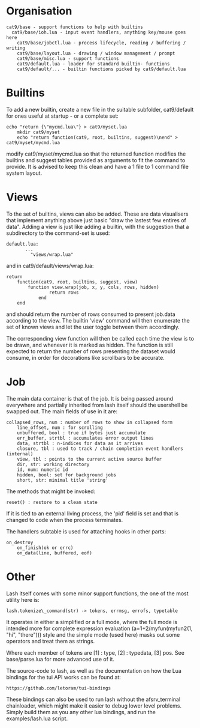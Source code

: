 Organisation
============

    cat9/base - support functions to help with builtins
	  cat9/base/ioh.lua - input event handlers, anything key/mouse goes here
		cat9/base/jobctl.lua - process lifecycle, reading / buffering / writing
		cat9/base/layout.lua - drawing / window management / prompt
		cat9/base/misc.lua - support functions
		cat9/default.lua - loader for standard builtin- functions
		cat9/default/... - builtin functions picked by cat9/default.lua

Builtins
========
To add a new builtin, create a new file in the suitable subfolder, cat9/default
for ones useful at startup - or a complete set:

    echo "return {\"mycmd.lua\"} > cat9/myset.lua
		mkdir cat9/myset
		echo "return function(cat9, root, builtins, suggest)\nend" > cat9/myset/mycmd.lua

modify cat9/myset/mycmd.lua so that the returned function modifies the builtins
and suggest tables provided as arguments to fit the command to provide. It is
advised to keep this clean and have a 1 file to 1 command file system layout.

Views
=====
To the set of builtins, views can also be added. These are data visualisers that
implement anything above just basic "draw the lastest few entires of data". Adding
a view is just like adding a builtin, with the suggestion that a subdirectory to
the command-set is used:

    default.lua:
		   ...
			 "views/wrap.lua"

and in cat9/default/views/wrap.lua:

    return
		function(cat9, root, builtins, suggest, view)
		    function view.wrap(job, x, y, cols, rows, hidden)
				    return rows
				end
		end

and should return the number of rows consumed to present job.data according to
the view. The builtin 'view' command will then enumerate the set of known views
and let the user toggle between them accordingly.

The corresponding view function will then be called each time the view is to be
drawn, and whenever it is marked as hidden. The function is still expected to
return the number of rows presenting the dataset would consume, in order for
decorations like scrollbars to be accurate.

Job
===
The main data container is that of the job. It is being passed around everywhere
and partially inherited from lash itself should the usershell be swapped out.
The main fields of use in it are:

    collapsed_rows, num : number of rows to show in collapsed form
		line_offset, num : for scrolling
		unbuffered, bool : true if bytes just accumulate
		err_buffer, strtbl : accumulates error output lines
		data, strtbl : n-indices for data as it arrives
		closure, tbl : used to track / chain completion event handlers (internal)
		view, tbl : points to the current active source buffer
		dir, str: working directory
		id, num: numeric id
		hidden, bool: set for background jobs
		short, str: minimal title 'string'

The methods that might be invoked:

    reset() : restore to a clean state

If it is tied to an external living process, the 'pid' field is set
and that is changed to code when the process terminates.

The handlers subtable is used for attaching hooks in other parts:

    on_destroy
		on_finish(ok or errc)
		on_data(line, buffered, eof)

Other
=====
Lash itself comes with some minor support functions, the one of the most
utility here is:

    lash.tokenize\_command(str) -> tokens, errmsg, errofs, typetable

It operates in either a simplified or a full mode, where the full mode is intended
more for complete expression evaluation (a=1+2/myfun(myfun2(1, "hi", "there"))) style
and the simple mode (used here) masks out some operators and treat them as strings.

Where each member of tokens are [1] : type, [2] : typedata, [3] pos.
See base/parse.lua for more advanced use of it.

The source-code to lash, as well as the documentation on how the Lua bindings for
the tui API works can be found at:

    https://github.com/letoram/tui-bindings

These bindings can also be used to run lash without the afsrv\_terminal chainloader,
which might make it easier to debug lower level problems. Simply build them as you
any other lua bindings, and run the examples/lash.lua script.
